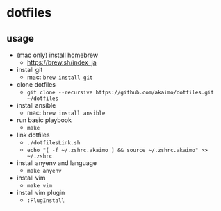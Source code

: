 # dotfiles

## usage
- (mac only) install homebrew
  - https://brew.sh/index_ja
- install git
  - mac: `brew install git`
- clone dotfiles
  - `git clone --recursive https://github.com/akaimo/dotfiles.git ~/dotfiles`
- install ansible
  - mac: `brew install ansible`
- run basic playbook
  - `make`
- link dotfiles
  - `./dotfilesLink.sh`
  - `echo "[ -f ~/.zshrc.akaimo ] && source ~/.zshrc.akaimo" >> ~/.zshrc`
- install anyenv and language
  - `make anyenv`
- install vim
  - `make vim`
- install vim plugin
  - `:PlugInstall`

